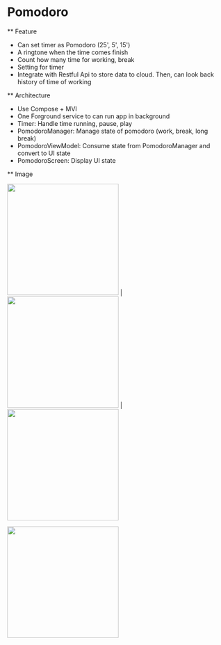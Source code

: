 # Pomodoro

** Feature
- Can set timer as Pomodoro (25', 5', 15')
- A ringtone when the time comes finish
- Count how many time for working, break
- Setting for timer
- Integrate with Restful Api to store data to cloud. Then, can look back history of time of working

** Architecture 
- Use Compose + MVI
- One Forground service to can run app in background
- Timer: Handle time running, pause, play
- PomodoroManager: Manage state of pomodoro (work, break, long break)
- PomodoroViewModel: Consume state from PomodoroManager and convert to UI state
- PomodoroScreen: Display UI state


** Image

<img src="https://github.com/user-attachments/assets/1eab25f0-ee34-475b-9d7d-0718971bbe06" width="256"/> | <img src="https://github.com/user-attachments/assets/3dcd2bcd-7963-4171-9618-0c2b7960dfd9" width="256"/> | 
<img src="https://github.com/user-attachments/assets/7b99b8e2-e904-47cd-898b-b2f33de3ec91" width="256"/> 

<img src="https://github.com/user-attachments/assets/4c61e6e5-38ab-4cff-aad5-ff42c2cf827f" width="256"/>

